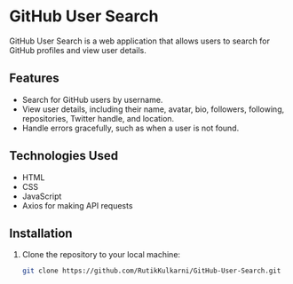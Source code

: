 # GitHub User Search

GitHub User Search is a web application that allows users to search for GitHub profiles and view user details.

## Features

- Search for GitHub users by username.
- View user details, including their name, avatar, bio, followers, following, repositories, Twitter handle, and location.
- Handle errors gracefully, such as when a user is not found.

## Technologies Used

- HTML
- CSS
- JavaScript
- Axios for making API requests

## Installation

1. Clone the repository to your local machine:

   ```bash
   git clone https://github.com/RutikKulkarni/GitHub-User-Search.git
   ```
